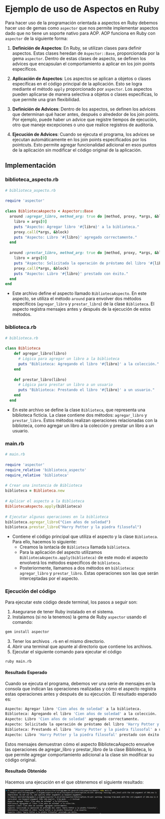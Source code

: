 # Ejemplo de uso de Aspectos en Ruby


Para hacer uso de la programación orientada a aspectos en Ruby debemos hacer uso de gemas como `aspector` que nos permite implementar aspectos dado que no tiene un soporte nativo para AOP. AOP funciona en Ruby con `aspector` de la siguiente forma:
1. **Definición de Aspectos**: En Ruby, se utilizan clases para definir aspectos. Estas clases heredan de `Aspector::Base`, proporcionada por la gema `aspector`. Dentro de estas clases de aspecto, se definen los advices que encapsulan el comportamiento a aplicar en los join points específicos.

2. **Aplicación de Aspectos**: Los aspectos se aplican a objetos o clases específicas en el código principal de la aplicación. Esto se logra mediante el método `apply` proporcionado por `aspector`. Los aspectos pueden aplicarse de manera selectiva a objetos o clases específicas, lo que permite una gran flexibilidad.

3. **Definición de Advices**: Dentro de los aspectos, se definen los advices que determinan qué hacer antes, después o alrededor de los join points. Por ejemplo, puede haber un advice que registre tiempos de ejecución, otro que maneje excepciones o uno que realice registros de auditoría.

4. **Ejecución de Advices**: Cuando se ejecuta el programa, los advices se ejecutan automáticamente en los join points especificados por los pointcuts. Esto permite agregar funcionalidad adicional en esos puntos de la aplicación sin modificar el código original de la aplicación.


## Implementación

### biblioteca_aspecto.rb
```ruby
# biblioteca_aspecto.rb

require 'aspector'

class BibliotecaAspecto < Aspector::Base
  around :agregar_libro, method_arg: true do |method, proxy, *args, &block|
    libro = args[0]
    puts "Aspecto: Agregar libro '#{libro}' a la biblioteca."
    proxy.call(*args, &block)
    puts "Aspecto: Libro '#{libro}' agregado correctamente."
  end

  around :prestar_libro, method_arg: true do |method, proxy, *args, &block|
    libro = args[0]
    puts "Aspecto: Solicitada la operación de préstamo del libro '#{libro}'."
    proxy.call(*args, &block)
    puts "Aspecto: Libro '#{libro}' prestado con éxito."
  end
end
```


* Este archivo define el aspecto llamado `BibliotecaAspecto`. En este aspecto, se utiliza el método `around` para envolver dos métodos específicos (`agregar_libro` y `prestar_libro`) de la clase `Biblioteca`. El aspecto registra mensajes antes y después de la ejecución de estos métodos.


### biblioteca.rb
```ruby
# biblioteca.rb

class Biblioteca
    def agregar_libro(libro)
      # Lógica para agregar un libro a la biblioteca
      puts "Biblioteca: Agregando el libro '#{libro}' a la colección."
    end
  
    def prestar_libro(libro)
      # Lógica para prestar un libro a un usuario
      puts "Biblioteca: Prestando el libro '#{libro}' a un usuario."
    end
  end

```


* En este archivo se define la clase `Biblioteca`, que representa una biblioteca ficticia. La clase contiene dos métodos: `agregar_libro` y `prestar_libro`. Estos métodos realizan operaciones relacionadas con la biblioteca, como agregar un libro a la colección y prestar un libro a un usuario.


### main.rb

```ruby
# main.rb

require 'aspector'
require_relative 'biblioteca_aspecto'
require_relative 'biblioteca'

# Crear una instancia de Biblioteca
biblioteca = Biblioteca.new

# Aplicar el aspecto a la Biblioteca
BibliotecaAspecto.apply(biblioteca)

# Ejecutar algunas operaciones en la biblioteca
biblioteca.agregar_libro("Cien años de soledad")
biblioteca.prestar_libro("Harry Potter y la piedra filosofal")
```


* Contiene el código principal que utiliza el aspecto y la clase `Biblioteca`. Para ello, hacemos lo siguiente:
    * Creamos la isntacia de `Biblioteca` llamada `biblioteca`.
    * Para la aplicación del aspecto utilizamos `BibliotecaAspecto.apply(biblioteca)` de este modo el aspecto envolverá los métodos específicos de `biblioteca`.
    * Posteriormente, llamamos a dos métodos en `biblioteca`: `agregar_libro` y `prestar_libro`. Estas operaciones son las que serán interceptadas por el aspecto.
### Ejecución del código
Para ejecutar este código desde terminal, los pasos a seguir son:
1. Asegurarse de tener Ruby instalado en el sistema.
2. Instalamos (si no la tenemos) la gema de Ruby `aspector` usando el comando:
```bash
gem install aspector
```
3. Tener los archivos `.rb` en el mismo directorio.
4. Abrir una terminal que apunte al directorio que contiene los archivos.
5. Ejecutar el siguiente comando para ejecutar el código
```bash
ruby main.rb
```

#### Resultado Esperado

Cuando se ejecuta el programa, debemos ver una serie de mensajes en la consola que indican las operaciones realizadas y cómo el aspecto registra estas operaciones antes y después de su ejecución. El resultado esperado es:
```bash
Aspecto: Agregar libro 'Cien años de soledad' a la biblioteca.
Biblioteca: Agregando el libro 'Cien años de soledad' a la colección.
Aspecto: Libro 'Cien años de soledad' agregado correctamente.
Aspecto: Solicitada la operación de préstamo del libro 'Harry Potter y la piedra filosofal'.
Biblioteca: Prestando el libro 'Harry Potter y la piedra filosofal' a un usuario.
Aspecto: Libro 'Harry Potter y la piedra filosofal' prestado con éxito.
```


Estos mensajes demuestran cómo el aspecto BibliotecaAspecto envuelve las operaciones de agregar_libro y prestar_libro de la clase Biblioteca, lo que permite agregar comportamiento adicional a la clase sin modificar su código original.


#### Resultado Obtenido

Hacemos una ejecución en el que obtenemos el siguiente resultado:

![Resultado de la ejecución del ejemplo](Imagen.png "Resultado")